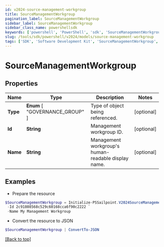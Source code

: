 ```yaml
---
id: v2024-source-management-workgroup
title: SourceManagementWorkgroup
pagination_label: SourceManagementWorkgroup
sidebar_label: SourceManagementWorkgroup
sidebar_class_name: powershellsdk
keywords: ['powershell', 'PowerShell', 'sdk', 'SourceManagementWorkgroup', 'V2024SourceManagementWorkgroup'] 
slug: /tools/sdk/powershell/v2024/models/source-management-workgroup
tags: ['SDK', 'Software Development Kit', 'SourceManagementWorkgroup', 'V2024SourceManagementWorkgroup']
---
```



# SourceManagementWorkgroup

## Properties

Name | Type | Description | Notes
------------ | ------------- | ------------- | -------------
**Type** |  **Enum** [  "GOVERNANCE_GROUP" ] | Type of object being referenced. | [optional] 
**Id** | **String** | Management workgroup ID. | [optional] 
**Name** | **String** | Management workgroup's human-readable display name. | [optional] 

## Examples

- Prepare the resource
```powershell
$SourceManagementWorkgroup = Initialize-PSSailpoint.V2024SourceManagementWorkgroup  -Type GOVERNANCE_GROUP `
 -Id 2c91808568c529c60168cca6f90c2222 `
 -Name My Management Workgroup
```

- Convert the resource to JSON
```powershell
$SourceManagementWorkgroup | ConvertTo-JSON
```


[[Back to top]](#) 

